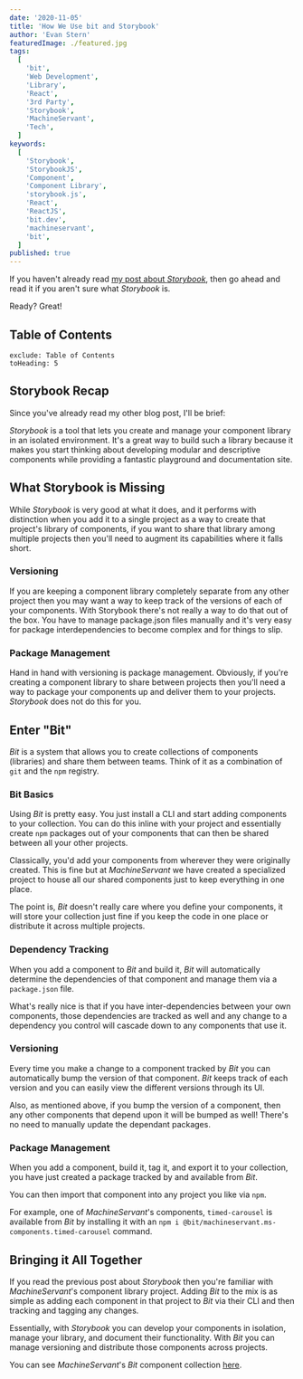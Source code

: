 ```yaml
---
date: '2020-11-05'
title: 'How We Use bit and Storybook'
author: 'Evan Stern'
featuredImage: ./featured.jpg
tags:
  [
    'bit',
    'Web Development',
    'Library',
    'React',
    '3rd Party',
    'Storybook',
    'MachineServant',
    'Tech',
  ]
keywords:
  [
    'Storybook',
    'StorybookJS',
    'Component',
    'Component Library',
    'storybook.js',
    'React',
    'ReactJS',
    'bit.dev',
    'machineservant',
    'bit',
  ]
published: true
---
```


If you haven't already read [my post about
_Storybook_](https://machineservant.com/blog/2020-11-02-storybook), then go ahead
and read it if you aren't sure what _Storybook_ is.

<!-- end -->

Ready? Great!

## Table of Contents

```toc
exclude: Table of Contents
toHeading: 5
```

## Storybook Recap

Since you've already read my other blog post, I'll be brief:

_Storybook_ is a tool that lets you create and manage your component library
in an isolated environment. It's a great way to build such a library because
it makes you start thinking about developing modular and descriptive
components while providing a fantastic playground and documentation site.

## What Storybook is Missing

While _Storybook_ is very good at what it does, and it performs with
distinction when you add it to a single project as a way to create that
project's library of components, if you want to share that library among
multiple projects then you'll need to augment its capabilities where it
falls short.

### Versioning

If you are keeping a component library completely separate from any other
project then you may want a way to keep track of the versions of each of your
components. With Storybook there's not really a way to do that out of the
box. You have to manage package.json files manually and it's very easy for
package interdependencies to become complex and for things to slip.

### Package Management

Hand in hand with versioning is package management. Obviously, if you're
creating a component library to share between projects then you'll need a way
to package your components up and deliver them to your projects. _Storybook_
does not do this for you.

## Enter "Bit"

_Bit_ is a system that allows you to create collections of components
(libraries) and share them between teams. Think of it as a combination of
`git` and the `npm` registry.

### Bit Basics

Using _Bit_ is pretty easy. You just install a CLI and start adding
components to your collection. You can do this inline with your project and
essentially create `npm` packages out of your components that can then be
shared between all your other projects.

Classically, you'd add your components from wherever they were originally
created. This is fine but at _MachineServant_ we have created a specialized
project to house all our shared components just to keep everything in one
place.

The point is, _Bit_ doesn't really care where you define your components, it
will store your collection just fine if you keep the code in one place or
distribute it across multiple projects.

### Dependency Tracking

When you add a component to _Bit_ and build it, _Bit_ will automatically
determine the dependencies of that component and manage them via a
`package.json` file.

What's really nice is that if you have inter-dependencies between your own
components, those dependencies are tracked as well and any change to a
dependency you control will cascade down to any components that use it.

### Versioning

Every time you make a change to a component tracked by _Bit_ you can
automatically bump the version of that component. _Bit_ keeps track of each
version and you can easily view the different versions through its UI.

Also, as mentioned above, if you bump the version of a component, then any
other components that depend upon it will be bumped as well! There's no need
to manually update the dependant packages.

### Package Management

When you add a component, build it, tag it, and export it to your collection,
you have just created a package tracked by and available from _Bit_.

You can then import that component into any project you like via `npm`.

For example, one of _MachineServant_'s components, `timed-carousel` is
available from _Bit_ by installing it with an `npm i @bit/machineservant.ms-components.timed-carousel` command.

## Bringing it All Together

If you read the previous post about _Storybook_ then you're familiar with
_MachineServant_'s component library project. Adding _Bit_ to the mix is as
simple as adding each component in that project to _Bit_ via their CLI and
then tracking and tagging any changes.

Essentially, with _Storybook_ you can develop your components in isolation,
manage your library, and document their functionality. With _Bit_ you can
manage versioning and distribute those components across projects.

You can see _MachineServant_'s _Bit_ component collection
[here](https://bit.dev/machineservant/ms-components).
